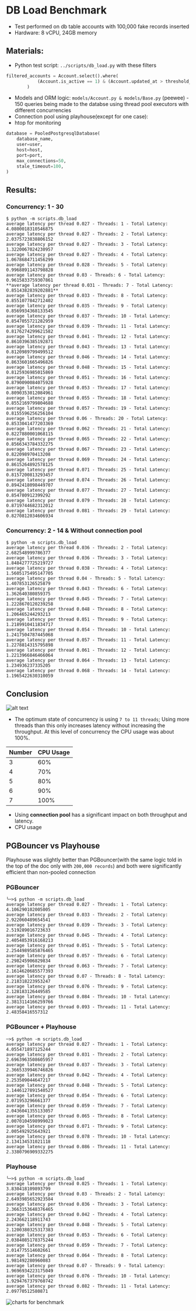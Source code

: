 # DB Load Benchmark

- Test performed on db table accounts with 100,000 fake records inserted
- Hardware: 8 vCPU, 24GB memory

## Materials:

- Python test script: `../scripts/db_load.py` with these filters

```py
filtered_accounts = Account.select().where(
            (Account.is_active == 1) & (Account.updated_at > threshold_date)
        )
```

- Models and ORM logic: `models/Account.py & models/Base.py` (peewee) - 150 queries being made to the databse using thread pool executors with different concurrencies
- Connection pool using playhouse(except for one case):
- htop for monitoring 
```py
database = PooledPostgresqlDatabase(
    database_name,
    user=user,
    host=host,
    port=port,
    max_connections=50,
    stale_timeout=100,
)
```

## Results:

### Concurrency: 1 - 30

```
$ python -m scripts.db_load
average latency per thread 0.027 - Threads: 1 - Total Latency: 4.0800018310546875
average latency per thread 0.027 - Threads: 2 - Total Latency: 2.0375723838806152
average latency per thread 0.027 - Threads: 3 - Total Latency: 1.3220067024230957
average latency per thread 0.027 - Threads: 4 - Total Latency: 1.0678684711456299
average latency per thread 0.028 - Threads: 5 - Total Latency: 0.9968891143798828
average latency per thread 0.03 - Threads: 6 - Total Latency: 0.9615833759307861
**average latency per thread 0.031 - Threads: 7 - Total Latency: 0.8514382839202881**
average latency per thread 0.033 - Threads: 8 - Total Latency: 0.8551077842712402
average latency per thread 0.035 - Threads: 9 - Total Latency: 0.8569934368133545
average latency per thread 0.037 - Threads: 10 - Total Latency: 0.8547055721282959
average latency per thread 0.039 - Threads: 11 - Total Latency: 0.8176274299621582
average latency per thread 0.041 - Threads: 12 - Total Latency: 0.8610396385192871
average latency per thread 0.043 - Threads: 13 - Total Latency: 0.8120989799499512
average latency per thread 0.046 - Threads: 14 - Total Latency: 0.8633601665496826
average latency per thread 0.048 - Threads: 15 - Total Latency: 0.8125936985015869
average latency per thread 0.051 - Threads: 16 - Total Latency: 0.8790090084075928
average latency per thread 0.053 - Threads: 17 - Total Latency: 0.8090353012084961
average latency per thread 0.055 - Threads: 18 - Total Latency: 0.8552169799804688
average latency per thread 0.057 - Threads: 19 - Total Latency: 0.8155596256256104
average latency per thread 0.06 - Threads: 20 - Total Latency: 0.8533041477203369
average latency per thread 0.062 - Threads: 21 - Total Latency: 0.8227880001068115
average latency per thread 0.065 - Threads: 22 - Total Latency: 0.8566343784332275
average latency per thread 0.067 - Threads: 23 - Total Latency: 0.822098970413208
average latency per thread 0.069 - Threads: 24 - Total Latency: 0.8615264892578125
average latency per thread 0.071 - Threads: 25 - Total Latency: 0.8157200813293457
average latency per thread 0.074 - Threads: 26 - Total Latency: 0.8942418098449707
average latency per thread 0.077 - Threads: 27 - Total Latency: 0.854780912399292
average latency per thread 0.079 - Threads: 28 - Total Latency: 0.8719744682312012
average latency per thread 0.081 - Threads: 29 - Total Latency: 0.8270812034606934

```

### Concurrency: 2 - 14 & Without connection pool

```
$ python -m scripts.db_load
average latency per thread 0.036 - Threads: 2 - Total Latency: 2.682548999786377
average latency per thread 0.036 - Threads: 3 - Total Latency: 1.8484277725219727
average latency per thread 0.038 - Threads: 4 - Total Latency: 1.5605175495147705
average latency per thread 0.04 - Threads: 5 - Total Latency: 1.407853126525879
average latency per thread 0.043 - Threads: 6 - Total Latency: 1.362640380859375
average latency per thread 0.045 - Threads: 7 - Total Latency: 1.2228670120239258
average latency per thread 0.048 - Threads: 8 - Total Latency: 1.206465244293213
average latency per thread 0.051 - Threads: 9 - Total Latency: 1.2189910411834717
average latency per thread 0.054 - Threads: 10 - Total Latency: 1.2417504787445068
average latency per thread 0.057 - Threads: 11 - Total Latency: 1.2278814315795898
average latency per thread 0.061 - Threads: 12 - Total Latency: 1.2213966846466064
average latency per thread 0.064 - Threads: 13 - Total Latency: 1.234936237335205
average latency per thread 0.068 - Threads: 14 - Total Latency: 1.1965422630310059
```

## Conclusion
![alt text](image-1.png)
- The optimum state of concurrency is using `7 to 11 threads`; Using more threads than this only increases latency without increasing the throughput. At this level of concurrency the CPU usage was about 100%.

| Number | CPU Usage |
|--------|-----------|
| 3      | 60%       |
| 4      | 70%       |
| 5      | 80%       |
| 6      | 90%       |
| 7      | 100%      |

- Using **connection pool** has a significant impact on both throughput and latency.
- CPU‌ usage 

## PGBouncer vs Playhouse
Playhouse was slightly better than PGBouncer(with the same logic told in the top of the doc only with `200,000 records`) and both were significantly efficient than non-pooled connection

### PGBouncer 
```
╰─>$ python -m scripts.db_load
average latency per thread 0.027 - Threads: 1 - Total Latency: 4.106290102005005
average latency per thread 0.033 - Threads: 2 - Total Latency: 2.922060489654541
average latency per thread 0.039 - Threads: 3 - Total Latency: 2.519289016723633
average latency per thread 0.045 - Threads: 4 - Total Latency: 2.4054853916168213
average latency per thread 0.051 - Threads: 5 - Total Latency: 2.2544989585876465
average latency per thread 0.057 - Threads: 6 - Total Latency: 2.298245906829834
average latency per thread 0.063 - Threads: 7 - Total Latency: 2.1614620685577393
average latency per thread 0.07 - Threads: 8 - Total Latency: 2.218318223953247
average latency per thread 0.076 - Threads: 9 - Total Latency: 2.128183126449585
average latency per thread 0.084 - Threads: 10 - Total Latency: 2.3813114166259766
average latency per thread 0.093 - Threads: 11 - Total Latency: 2.48358416557312

```
### PGBouncer + Playhouse
```
─>$ python -m scripts.db_load
average latency per thread 0.027 - Threads: 1 - Total Latency: 4.055471897125244
average latency per thread 0.031 - Threads: 2 - Total Latency: 2.6963963508605957
average latency per thread 0.037 - Threads: 3 - Total Latency: 2.3665339946746826
average latency per thread 0.042 - Threads: 4 - Total Latency: 2.253509044647217
average latency per thread 0.048 - Threads: 5 - Total Latency: 2.1446127891540527
average latency per thread 0.054 - Threads: 6 - Total Latency: 2.071953296661377
average latency per thread 0.059 - Threads: 7 - Total Latency: 2.0436041355133057
average latency per thread 0.065 - Threads: 8 - Total Latency: 2.0070104598999023
average latency per thread 0.071 - Threads: 9 - Total Latency: 2.005492925643921
average latency per thread 0.078 - Threads: 10 - Total Latency: 2.134134531021118
average latency per thread 0.086 - Threads: 11 - Total Latency: 2.3380796909332275
```

### Playhouse
```
╰─>$ python -m scripts.db_load
average latency per thread 0.025 - Threads: 1 - Total Latency: 3.830418109893799
average latency per thread 0.03 - Threads: 2 - Total Latency: 2.6493985652923584
average latency per thread 0.036 - Threads: 3 - Total Latency: 2.3663153648376465
average latency per thread 0.042 - Threads: 4 - Total Latency: 2.243662118911743
average latency per thread 0.048 - Threads: 5 - Total Latency: 2.1200380325317383
average latency per thread 0.053 - Threads: 6 - Total Latency: 2.0384085178375244
average latency per thread 0.059 - Threads: 7 - Total Latency: 2.014775514602661
average latency per thread 0.064 - Threads: 8 - Total Latency: 1.981492280960083
average latency per thread 0.07 - Threads: 9 - Total Latency: 1.9696934223175049
average latency per thread 0.076 - Threads: 10 - Total Latency: 1.9294767379760742
average latency per thread 0.082 - Threads: 11 - Total Latency: 2.09770512580871
```
![charts for benchmark](image.png)
###